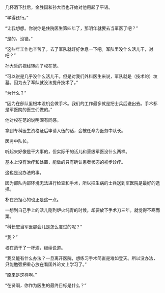 几杯酒下肚后，金胜国和孙大哲也开始对他用起了平语。

“学得还行。”

“让我想想。你说你是住院医生第四年了，那明年就要去当军医了吧？”

“是的。没错。”

“这些年工作也辛苦了。去了军队就好好休息一下吧。军队里没什么活儿干，对吧？”

孙大哲的视线转向了权在范。

“可以说是几乎没什么活儿干。但是对我们外科医生来说，军队就是（技术的）坟墓。因为去了军队就没法提升技术了。”

“为什么？”

“因为在部队里根本没机会做手术。我们的工作最多就是把士兵后送出去。手术都是军医院的医生们做的。”

他对权在范的说明深有同感。

拿到专科医生资格证后申请入伍的话，会被任命为医务中队长。

医务中队长。

听起来好像是干大事的，但实际干的活儿和营级军医没什么两样。

基本上没有治疗和处置，能做的只有确认患者状态的初步诊疗。

这也是没办法的事。

因为部队内部环境无法进行检查和手术，所以把生病的士兵送到军医院是最好的选择。

朴在贤担心的也正是这一点。

一想到自己手上的活儿刚到炉火纯青的时候，却要放下手术刀三年，就觉得不寒而栗。

“科长您当军医那会儿是怎么度过的呢？”

“我？”

权在范干了一杯酒，继续说道。

“我又能有什么办法？一旦离开医院，想练习手术简直是难如登天。所以没办法，只能勉强把重心放在看国外论文上学习了。”

“原来是这样啊。”

“在贤啊，你作为医生的最终目标是什么？”
